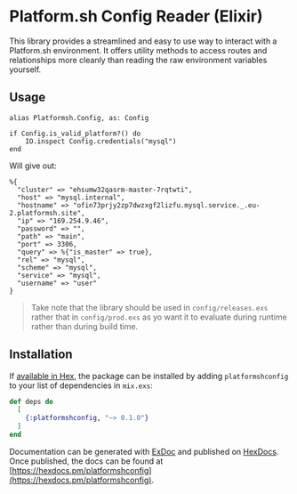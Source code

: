 # Platform.sh Config Reader (Elixir)

This library provides a streamlined and easy to use way to interact with a Platform.sh environment. It offers utility methods to access routes and relationships more cleanly than reading the raw environment variables yourself.

## Usage
```
alias Platformsh.Config, as: Config

if Config.is_valid_platform?() do
    IO.inspect Config.credentials("mysql")
end
```

Will give out:
```
%{
  "cluster" => "ehsumw32qasrm-master-7rqtwti",
  "host" => "mysql.internal",
  "hostname" => "ofin73prjy2zp7dwzxgf2lizfu.mysql.service._.eu-2.platformsh.site",
  "ip" => "169.254.9.46",
  "password" => "",
  "path" => "main",
  "port" => 3306,
  "query" => %{"is_master" => true},
  "rel" => "mysql",
  "scheme" => "mysql",
  "service" => "mysql",
  "username" => "user"
}
````

> Take note that the library should be used in `config/releases.exs` rather that in `config/prod.exs` as yo want it to evaluate during runtime rather than during build time.


## Installation

If [available in Hex](https://hex.pm/docs/publish), the package can be installed
by adding `platformshconfig` to your list of dependencies in `mix.exs`:

```elixir
def deps do
  [
    {:platformshconfig, "~> 0.1.0"}
  ]
end
```

Documentation can be generated with [ExDoc](https://github.com/elixir-lang/ex_doc)
and published on [HexDocs](https://hexdocs.pm). Once published, the docs can
be found at [https://hexdocs.pm/platformshconfig](https://hexdocs.pm/platformshconfig).

